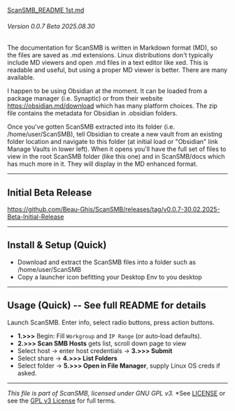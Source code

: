 [ScanSMB_README 1st.md](https://github.com/user-attachments/files/22054819/ScanSMB_README.1st.md)
###### Version 0.0.7 Beta  2025.08.30

The documentation for ScanSMB is written in Markdown format (MD), so the files are saved as .md extensions.  Linux distributions don't typically include MD viewers and open .md files in a  text editor like xed.  This is readable and useful, but using a proper MD viewer is better.  There are many available.  

I happen to be using Obsidian at the moment.  It can be loaded from a package manager (i.e. Synaptic) or from their website https://obsidian.md/download which has many platform choices.  The zip file contains the metadata for Obsidian in .obsidian folders.

Once you've gotten ScanSMB extracted into its folder (i.e. /home/user/ScanSMB), tell Obsidian to create a new vault from an existing folder location and navigate to this folder (at initial load or "Obsidian" link Manage Vaults in lower left).  When it opens you'll have the full set of files to view in the root ScanSMB folder (like this one)  and in ScanSMB/docs which has much more in it.  They will display in the MD enhanced format.

---

## Initial Beta Release 
https://github.com/Beau-Ghis/ScanSMB/releases/tag/v0.0.7-30.02.2025-Beta-Initial-Release

---
## Install & Setup (Quick)

- Download and extract the ScanSMB files into a folder such as /home/user/ScanSMB
- Copy a launcher icon befitting your Desktop Env to you desktop

---
## Usage (Quick) -- See full README for details

Launch ScanSMB.  Enter info, select radio buttons, press action buttons.
- **1.>>>** Begin: Fill `Workgroup` and `IP Range` (or auto‑load defaults).  
- **2.>>> Scan SMB Hosts** gets list, scroll down page to view
- Select host → enter host credentials → **3.>>> Submit**  
- Select share → **4.>>> List Folders**  
- Select folder → **5.>>> Open in File Manager**, supply Linux OS creds if asked.

---

*This file is part of ScanSMB, licensed under GNU GPL v3.*
*See [LICENSE](LICENSE_gpl-3.0.md) or see the [GPL v3 License](https://www.gnu.org/licenses/gpl-3.0.en.html) for full terms.

